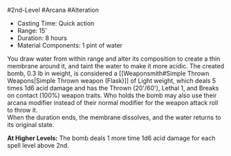 #2nd-Level #Arcana #Alteration
 
- Casting Time: Quick action
- Range: 15'
- Duration: 8 hours
- Material Components: 1 pint of water

You draw water from within range and alter its composition to create a thin membrane around it, and taint the water to make it more acidic. The created bomb, 0.3 lb in weight, is considered a [[Weaponsmith#Simple Thrown Weapons|Simple Thrown weapon (Flask)]] of Light weight, which deals 5 times 1d6 acid damage and has the Thrown (20'/60'), Lethal 1, and Breaks on contact (100%) weapon traits. Who holds the bomb may also use their arcana modifier instead of their normal modifier for the weapon attack roll to throw it.  
When the duration ends, the membrane dissolves, and the water returns to its original state.
 
**At Higher Levels:** The bomb deals 1 more time 1d6 acid damage for each spell level above 2nd.